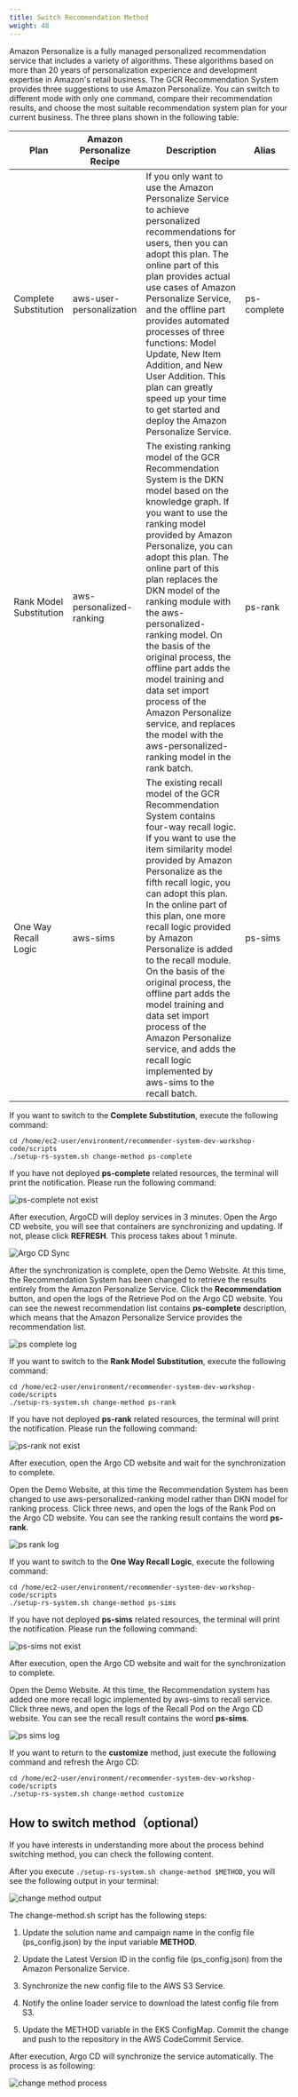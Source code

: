 ```yaml
---
title: Switch Recommendation Method
weight: 48
---
```



Amazon Personalize is a fully managed personalized recommendation service that includes a variety of algorithms. These algorithms based on more than 20 years of personalization experience and development expertise in Amazon's retail business. The GCR Recommendation System provides three suggestions to use Amazon Personalize. You can switch to different mode with only one command, compare their recommendation results, and choose the most suitable recommendation system plan for your current business. The three plans shown in the following table:

|Plan |Amazon Personalize Recipe | Description | Alias |
|--- |--- | --- | --- |
|Complete Substitution|aws-user-personalization |If you only want to use the Amazon Personalize Service to achieve personalized recommendations for users, then you can adopt this plan. The online part of this plan provides actual use cases of Amazon Personalize Service, and the offline part provides automated processes of three functions: Model Update, New Item Addition, and New User Addition. This plan can greatly speed up your time to get started and deploy the Amazon Personalize Service.|ps-complete|
|Rank Model Substitution|aws-personalized-ranking |The existing ranking model of the GCR Recommendation System is the DKN model based on the knowledge graph. If you want to use the ranking model provided by Amazon Personalize, you can adopt this plan. The online part of this plan replaces the DKN model of the ranking module with the aws-personalized-ranking model. On the basis of the original process, the offline part adds the model training and data set import process of the Amazon Personalize service, and replaces the model with the aws-personalized-ranking model in the rank batch.|ps-rank|
|One Way Recall Logic|aws-sims |The existing recall model of the GCR Recommendation System contains four-way recall logic. If you want to use the item similarity model provided by Amazon Personalize as the fifth recall logic, you can adopt this plan. In the online part of this plan, one more recall logic provided by Amazon Personalize is added to the recall module. On the basis of the original process, the offline part adds the model training and data set import process of the Amazon Personalize service, and adds the recall logic implemented by aws-sims to the recall batch. |ps-sims|


If you want to switch to the **Complete Substitution**, execute the following command:
```shell
cd /home/ec2-user/environment/recommender-system-dev-workshop-code/scripts
./setup-rs-system.sh change-method ps-complete
```

If you have not deployed **ps-complete** related resources, the terminal will print the notification. Please run the following command:

![ps-complete not exist](/images/ps-complete-not-exist.png)

After execution, ArgoCD will deploy services in 3 minutes. Open the Argo CD website, you will see that containers are synchronizing and updating. If not, please click **REFRESH**. This process takes about 1 minute.

![Argo CD Sync](/images/argocd-sync-method.png)

After the synchronization is complete, open the Demo Website. At this time, the Recommendation System has been changed to retrieve the results entirely from the Amazon Personalize Service. Click the **Recommendation** button, and open the logs of the Retrieve Pod on the Argo CD website. You can see the newest recommendation list contains **ps-complete** description, which means that the Amazon Personalize Service provides the recommendation list.

![ps complete log](/images/ps-complete-result.png)

If you want to switch to the **Rank Model Substitution**, execute the following command:
```shell
cd /home/ec2-user/environment/recommender-system-dev-workshop-code/scripts
./setup-rs-system.sh change-method ps-rank
```

If you have not deployed **ps-rank** related resources, the terminal will print the notification. Please run the following command:

![ps-rank not exist](/images/ps-rank-not-exist.png)

After execution, open the Argo CD website and wait for the synchronization to complete.

Open the Demo Website, at this time the Recommendation System has been changed to use aws-personalized-ranking model rather than DKN model for ranking process. Click three news, and open the logs of the Rank Pod on the Argo CD website. You can see the ranking result contains the word **ps-rank**.

![ps rank log](/images/ps-rank-result.png)

If you want to switch to the **One Way Recall Logic**, execute the following command:
```shell
cd /home/ec2-user/environment/recommender-system-dev-workshop-code/scripts
./setup-rs-system.sh change-method ps-sims
```

If you have not deployed **ps-sims** related resources, the terminal will print the notification. Please run the following command:

![ps-sims not exist](/images/ps-sims-not-exist.png)

After execution, open the Argo CD website and wait for the synchronization to complete.

Open the Demo Website. At this time, the Recommendation system has added one more recall logic implemented by aws-sims to recall service. Click three news, and open the logs of the Recall Pod on the Argo CD website. You can see the recall result contains the word **ps-sims**.

![ps sims log](/images/ps-sims-result.png)

If you want to return to the **customize** method, just execute the following command and refresh the Argo CD:
```shell
cd /home/ec2-user/environment/recommender-system-dev-workshop-code/scripts
./setup-rs-system.sh change-method customize
```


## How to switch method（optional）

If you have interests in understanding more about the process behind switching method, you can check the following content. 

After you execute `./setup-rs-system.sh change-method $METHOD`, you will see the following output in your terminal:

![change method output](/images/change-method-output.png)

The change-method.sh script has the following steps:

1. Update the solution name and campaign name in the config file (ps_config.json) by the input variable **METHOD**. 
   
2. Update the Latest Version ID in the config file (ps_config.json) from the Amazon Personalize Service.

3. Synchronize the new config file to the AWS S3 Service.

4. Notify the online loader service to download the latest config file from S3.

5. Update the METHOD variable in the EKS ConfigMap. Commit the change and push to the repository in the AWS CodeCommit Service.

After execution, Argo CD will synchronize the service automatically. The process is as following:

![change method process](/images/change-method-process.png)

